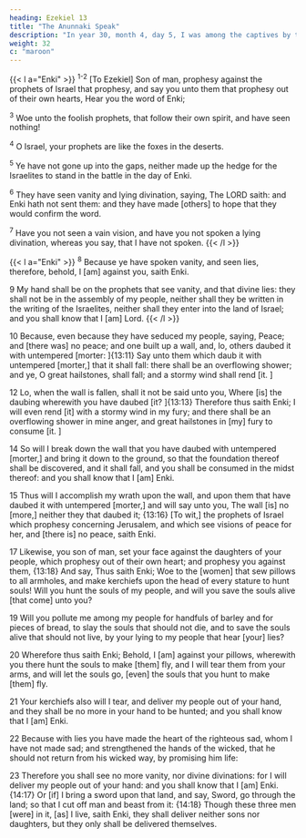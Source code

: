 ```yaml
---
heading: Ezekiel 13
title: "The Anunnaki Speak"
description: "In year 30, month 4, day 5, I was among the captives by the river of Chebar"
weight: 32
c: "maroon"
---
```



{{< l a="Enki" >}}
<sup>1-2</sup> [To Ezekiel] Son of man, prophesy against the prophets of Israel that prophesy, and say you unto them that prophesy out of their own hearts, Hear you the word of Enki; 

<sup>3</sup> Woe unto the foolish prophets, that follow their own spirit, and have seen nothing!

<sup>4</sup> O Israel, your prophets are like the foxes in the deserts.

<sup>5</sup> Ye have not gone up into the gaps, neither made up the hedge for the Israelites to stand in the battle in the day of Enki.

<sup>6</sup> They have seen vanity and lying divination, saying, The LORD saith: and Enki hath not sent them: and they have made [others] to hope that they would confirm the word. 

<sup>7</sup> Have you not seen a vain vision, and have you not spoken a lying divination, whereas
you say, that I have not spoken.
{{< /l >}}


{{< l a="Enki" >}}
<sup>8</sup> Because ye have spoken vanity, and seen lies, therefore, behold, I [am] against you, saith Enki. 

9 My hand shall be on the prophets that see vanity, and that divine lies: they shall not be in the assembly of my people, neither shall they be written in the writing of the Israelites, neither shall they enter into the land of Israel; and you shall know that I [am] Lord.
{{< /l >}}


10 Because, even because they have seduced my people, saying, Peace; and [there was] no peace; and one built up a wall, and, lo, others daubed it with untempered [morter: ]{13:11} Say unto them which daub it with untempered [morter,] that it shall fall: there shall be an overflowing shower; and ye, O great hailstones, shall fall; and a stormy wind shall rend [it. ]

12 Lo, when the wall is fallen, shall it not be said unto you, Where [is] the daubing wherewith you have daubed [it? ]{13:13} Therefore thus saith Enki; I will even rend [it] with a stormy wind in my fury; and there shall be an overflowing shower in mine anger, and great hailstones in [my] fury to consume [it. ]

14 So will I break down the wall that you have
daubed with untempered [morter,] and bring it down to the
ground, so that the foundation thereof shall be discovered,
and it shall fall, and you shall be consumed in the midst
thereof: and you shall know that I [am] Enki. 

15 Thus will I accomplish my wrath upon the wall, and upon them that have daubed it with untempered [morter,] and will say unto you, The wall [is] no [more,] neither they that daubed it; {13:16} [To wit,] the prophets of Israel which prophesy concerning Jerusalem, and which see visions of peace for her, and [there is] no peace, saith Enki.


17 Likewise, you son of man, set your face against
the daughters of your people, which prophesy out of their
own heart; and prophesy you against them, {13:18} And
say, Thus saith Enki; Woe to the [women] that
sew pillows to all armholes, and make kerchiefs upon the
head of every stature to hunt souls! Will you hunt the souls of
my people, and will you save the souls alive [that come] unto
you? 

19 Will you pollute me among my people for
handfuls of barley and for pieces of bread, to slay the souls
that should not die, and to save the souls alive that should not live, by your lying to my people that hear [your] lies?


20 Wherefore thus saith Enki; Behold, I
[am] against your pillows, wherewith you there hunt the souls
to make [them] fly, and I will tear them from your arms, and
will let the souls go, [even] the souls that you hunt to make
[them] fly.

21 Your kerchiefs also will I tear, and
deliver my people out of your hand, and they shall be no
more in your hand to be hunted; and you shall know that I
[am] Enki.

22 Because with lies you have made
the heart of the righteous sad, whom I have not made sad;
and strengthened the hands of the wicked, that he should not
return from his wicked way, by promising him life: 


23 Therefore you shall see no more vanity, nor divine divinations: for I will deliver my people out of your hand: and you shall know that I [am] Enki.{14:17} Or [if] I bring a sword upon that land, and say, Sword, go through the land; so that I cut off man and beast from it: {14:18} Though these three men [were] in it, [as] I live, saith Enki, they shall deliver neither sons nor daughters, but they only shall be delivered themselves.

